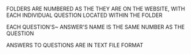 FOLDERS ARE NUMBERED AS THE THEY ARE ON THE WEBSITE, WITH EACH INDIVIDUAL QUESTION LOCATED WITHIN THE FOLDER

EACH QUESTION'S~ ANSWER'S NAME IS THE SAME NUMBER AS THE QUESTION

ANSWERS TO QUESTIONS ARE IN TEXT FILE FORMAT

